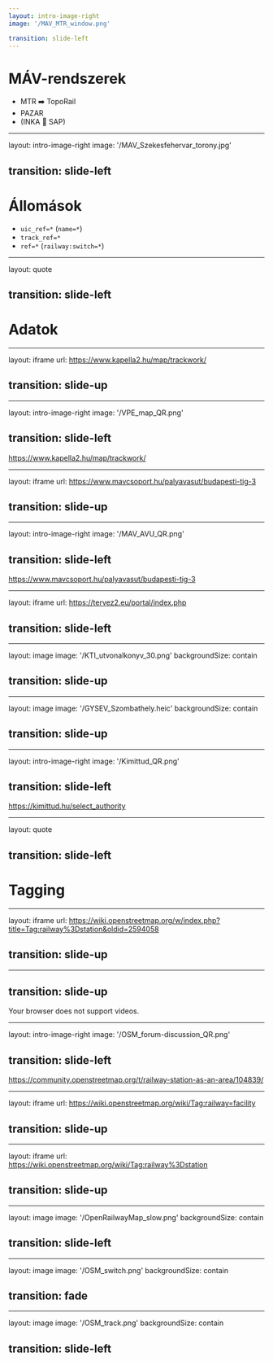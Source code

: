 ```yaml
---
layout: intro-image-right
image: '/MAV_MTR_window.png'

transition: slide-left
---
```


# MÁV-rendszerek

- MTR ➡️ TopoRail
- PAZAR
- (INKA 🔗 SAP)


---
layout: intro-image-right
image: '/MAV_Szekesfehervar_torony.jpg'

transition: slide-left
---

# Állomások

- `uic_ref=*` (`name=*`)
- `track_ref=*`
- `ref=*` (`railway:switch=*`)


---
layout: quote

transition: slide-left
---

# Adatok


---
layout: iframe
url: https://www.kapella2.hu/map/trackwork/

transition: slide-up
---


---
layout: intro-image-right
image: '/VPE_map_QR.png'

transition: slide-left
---

https://www.kapella2.hu/map/trackwork/


---
layout: iframe
url: https://www.mavcsoport.hu/palyavasut/budapesti-tig-3

transition: slide-up
---


---
layout: intro-image-right
image: '/MAV_AVU_QR.png'

transition: slide-left
---

https://www.mavcsoport.hu/palyavasut/budapesti-tig-3


---
layout: iframe
url: https://tervez2.eu/portal/index.php

transition: slide-left
---


---
layout: image
image: '/KTI_utvonalkonyv_30.png'
backgroundSize: contain

transition: slide-up
---


---
layout: image
image: '/GYSEV_Szombathely.heic'
backgroundSize: contain

transition: slide-up
---


---
layout: intro-image-right
image: '/Kimittud_QR.png'

transition: slide-left
---

https://kimittud.hu/select_authority


---
layout: quote

transition: slide-left
---

# Tagging


---
layout: iframe
url: https://wiki.openstreetmap.org/w/index.php?title=Tag:railway%3Dstation&oldid=2594058

transition: slide-up
---


---
transition: slide-up
---

<!--suppress HtmlUnknownTag, HtmlUnknownTarget -->
<SlidevVideo controls="true" autoPlay="true" autoPause="slide" autoReset="slide">
  <source src="/OSM_forum-discussion.mp4" type="video/mp4"/>
  <p>
    Your browser does not support videos.
  </p>
</SlidevVideo>


---
layout: intro-image-right
image: '/OSM_forum-discussion_QR.png'

transition: slide-left
---

https://community.openstreetmap.org/t/railway-station-as-an-area/104839/


---
layout: iframe
url: https://wiki.openstreetmap.org/wiki/Tag:railway=facility

transition: slide-up
---


---
layout: iframe
url: https://wiki.openstreetmap.org/wiki/Tag:railway%3Dstation

transition: slide-up
---


---
layout: image
image: '/OpenRailwayMap_slow.png'
backgroundSize: contain

transition: slide-left
---


---
layout: image
image: '/OSM_switch.png'
backgroundSize: contain

transition: fade
---


---
layout: image
image: '/OSM_track.png'
backgroundSize: contain

transition: slide-left
---
